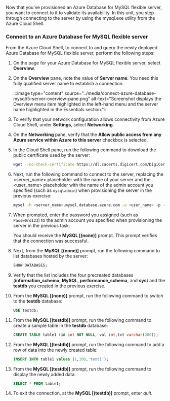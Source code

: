 Now that you've provisioned an Azure Database for MySQL flexible server, you want to connect to it to validate its availability. In this unit, you step through connecting to the server by using the mysql.exe utility from the Azure Cloud Shell.

### Connect to an Azure Database for MySQL flexible server

From the Azure Cloud Shell, to connect to and query the newly deployed Azure Database for MySQL flexible server, perform the following steps:

1. On the page for your Azure Database for MySQL flexible server, select **Overview**.

2. On the **Overview** pane, note the value of **Server name**. You need this fully qualified server name to establish a connection.

    :::image type="content" source="../media/connect-azure-database-mysql/5-server-overview-pane.png" alt-text="Screenshot displays the Overview menu item highlighted in the left-hand menu and the server name highlighted in the Essentials section.":::

3. To verify that your network configuration allows connectivity from Azure Cloud Shell, under **Settings**, select **Networking**.

4. On the **Networking** pane, verify that the **Allow public access from any Azure service within Azure to this server** checkbox is selected.

5. In the Cloud Shell pane, run the following command to download the public certificate used by the server:

   ```bash
   wget --no-check-certificate https://dl.cacerts.digicert.com/DigiCertGlobalRootCA.crt.pem
   ```

6. Next, run the following command to connect to the server, replacing the <server_name> placeholder with the name of your server and the <user_name> placeholder with the name of the admin account you specified (such as `mysqladmin`) when provisioning the server in the previous exercise:

   ```bash
   mysql -h <server_name>.mysql.database.azure.com -u <user_name> -p --ssl-mode=VERIFY_IDENTITY --ssl-ca=DigiCertGlobalRootCA.crt.pem
   ```

7. When prompted, enter the password you assigned (such as `Passw0rd123`) to the admin account you specified when provisioning the server in the previous task.

    You should receive the **MySQL [(none)]** prompt. This prompt verifies that the connection was successful.

8. Next, from the **MySQL [(none)]** prompt, run the following command to list databases hosted by the server:

      ```sql
      SHOW DATABASES;
      ```

9. Verify that the list includes the four precreated databases (**information_schema**, **MySQL**, **performance_schema**, and **sys**) and the **testdb** you created in the previous exercise.

10. From the **MySQL [(none)]** prompt, run the following command to switch to the **testdb** database:

      ```sql
      USE testdb;
      ```

11. From the **MySQL [(testdb)]** prompt, run the following command to create a sample table in the **testdb** database:

      ```sql
      CREATE TABLE table1 (id int NOT NULL, val int,txt varchar(200));
      ```

12. From the **MySQL [(testdb)]** prompt, run the following command to add a row of data into the newly created table:

      ```sql
      INSERT INTO table1 values (1,100,'text1');
      ```

13. From the **MySQL [(testdb)]** prompt, run the following command to display the newly added data:

      ```sql
      SELECT * FROM table1;
      ```

14. To exit the connection, at the **MySQL [(testdb)]** prompt, enter *quit*.
